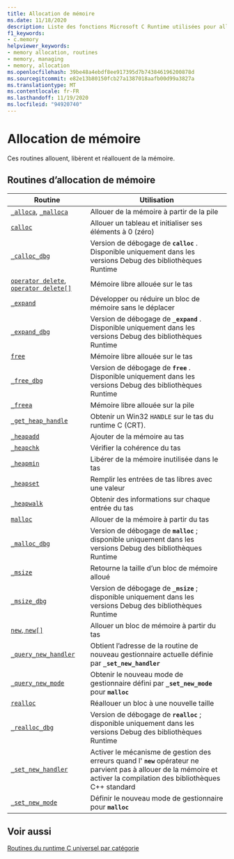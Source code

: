 ```yaml
---
title: Allocation de mémoire
ms.date: 11/18/2020
description: Liste des fonctions Microsoft C Runtime utilisées pour allouer, libérer et réallouer de la mémoire.
f1_keywords:
- c.memory
helpviewer_keywords:
- memory allocation, routines
- memory, managing
- memory, allocation
ms.openlocfilehash: 39be48a4ebdf8ee917395d7b743846196200878d
ms.sourcegitcommit: e82e13b80150fcb27a1387018aafb00d99a3827a
ms.translationtype: MT
ms.contentlocale: fr-FR
ms.lasthandoff: 11/19/2020
ms.locfileid: "94920740"
---
```

# <a name="memory-allocation"></a>Allocation de mémoire

Ces routines allouent, libèrent et réallouent de la mémoire.

## <a name="memory-allocation-routines"></a>Routines d’allocation de mémoire

|Routine|Utilisation|
|-------------|---------|
|[`_alloca`](../c-runtime-library/reference/alloca.md), [`_malloca`](../c-runtime-library/reference/malloca.md)|Allouer de la mémoire à partir de la pile|
|[`calloc`](../c-runtime-library/reference/calloc.md)|Allouer un tableau et initialiser ses éléments à 0 (zéro)|
|[`_calloc_dbg`](../c-runtime-library/reference/calloc-dbg.md)|Version de débogage de **`calloc`** . Disponible uniquement dans les versions Debug des bibliothèques Runtime|
|[`operator delete`, `operator delete[]`](../c-runtime-library/delete-operator-crt.md)|Mémoire libre allouée sur le tas |
|[`_expand`](../c-runtime-library/reference/expand.md)|Développer ou réduire un bloc de mémoire sans le déplacer|
|[`_expand_dbg`](../c-runtime-library/reference/expand-dbg.md)|Version de débogage de **`_expand`** . Disponible uniquement dans les versions Debug des bibliothèques Runtime|
|[`free`](../c-runtime-library/reference/free.md)|Mémoire libre allouée sur le tas|
|[`_free_dbg`](../c-runtime-library/reference/free-dbg.md)|Version de débogage de **`free`** . Disponible uniquement dans les versions Debug des bibliothèques Runtime|
|[`_freea`](../c-runtime-library/reference/freea.md)|Mémoire libre allouée sur la pile|
|[`_get_heap_handle`](../c-runtime-library/reference/get-heap-handle.md)|Obtenir un Win32 `HANDLE` sur le tas du runtime C (CRT).|
|[`_heapadd`](../c-runtime-library/heapadd.md)|Ajouter de la mémoire au tas|
|[`_heapchk`](../c-runtime-library/reference/heapchk.md)|Vérifier la cohérence du tas|
|[`_heapmin`](../c-runtime-library/reference/heapmin.md)|Libérer de la mémoire inutilisée dans le tas|
|[`_heapset`](../c-runtime-library/heapset.md)|Remplir les entrées de tas libres avec une valeur|
|[`_heapwalk`](../c-runtime-library/reference/heapwalk.md)|Obtenir des informations sur chaque entrée du tas|
|[`malloc`](../c-runtime-library/reference/malloc.md)|Allouer de la mémoire à partir du tas|
|[`_malloc_dbg`](../c-runtime-library/reference/malloc-dbg.md)|Version de débogage de **`malloc`** ; disponible uniquement dans les versions Debug des bibliothèques Runtime|
|[`_msize`](../c-runtime-library/reference/msize.md)|Retourne la taille d’un bloc de mémoire alloué|
|[`_msize_dbg`](../c-runtime-library/reference/msize-dbg.md)|Version de débogage de **`_msize`** ; disponible uniquement dans les versions Debug des bibliothèques Runtime|
|[`new`, `new[]`](../c-runtime-library/new-operator-crt.md)|Allouer un bloc de mémoire à partir du tas|
|[`_query_new_handler`](../c-runtime-library/reference/query-new-handler.md)|Obtient l’adresse de la routine de nouveau gestionnaire actuelle définie par **`_set_new_handler`**|
|[`_query_new_mode`](../c-runtime-library/reference/query-new-mode.md)|Obtenir le nouveau mode de gestionnaire défini par **`_set_new_mode`** pour **`malloc`**|
|[`realloc`](../c-runtime-library/reference/realloc.md)|Réallouer un bloc à une nouvelle taille|
|[`_realloc_dbg`](../c-runtime-library/reference/realloc-dbg.md)|Version de débogage de **`realloc`** ; disponible uniquement dans les versions Debug des bibliothèques Runtime|
|[`_set_new_handler`](../c-runtime-library/reference/set-new-handler.md)|Activer le mécanisme de gestion des erreurs quand l' **`new`** opérateur ne parvient pas à allouer de la mémoire et activer la compilation des bibliothèques C++ standard|
|[`_set_new_mode`](../c-runtime-library/reference/set-new-mode.md)|Définir le nouveau mode de gestionnaire pour **`malloc`**|

## <a name="see-also"></a>Voir aussi

[Routines du runtime C universel par catégorie](../c-runtime-library/run-time-routines-by-category.md)